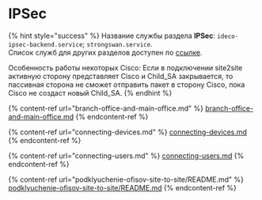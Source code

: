 # IPSec

{% hint style="success" %}
Название службы раздела **IPSec**: `ideco-ipsec-backend.service`; `strongswan.service`. \
Список служб для других разделов доступен по [ссылке](../../server-management/terminal.md).

Особенность работы некоторых Cisco: Если в подключении site2site активную сторону представляет Cisco и Child_SA закрывается, то пассивная сторона не сможет отправить пакет в сторону Cisco, пока Cisco не создаст новый Child_SA.
{% endhint %}

{% content-ref url="branch-office-and-main-office.md" %}
[branch-office-and-main-office.md](branch-office-and-main-office.md)
{% endcontent-ref %}

{% content-ref url="connecting-devices.md" %}
[connecting-devices.md](connecting-devices.md)
{% endcontent-ref %}

{% content-ref url="connecting-users.md" %}
[connecting-users.md](connecting-users.md)
{% endcontent-ref %}

{% content-ref url="podklyuchenie-ofisov-site-to-site/README.md" %}
[podklyuchenie-ofisov-site-to-site/README.md](podklyuchenie-ofisov-site-to-site/README.md)
{% endcontent-ref %} 